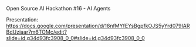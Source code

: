 Open Source AI Hackathon #16 - AI Agents

Presentation: https://docs.google.com/presentation/d/18nfMYfEYsBgpfkOJS5yYrd079IARBdUziaar7m6TOMc/edit?slide=id.g34d93fc3908_0_0#slide=id.g34d93fc3908_0_0
